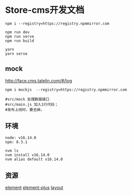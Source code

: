 # Store-cms开发文档

```sell
npm i --registry=https://registry.npmmirror.com

npm run dev
npm run serve
npm run build 

yarn
yarn serve
```

## mock

http://face.cms.talelin.com/#/log

```shell
npm i mockjs  --registry=https://registry.npmmirror.com

#src/mock 处理数据接口
#src/main.js 加入1行代码；
#发布上线时，要去掉。
```

## 环境

```shell
node: v16.14.0
npm: 8.3.1

nvm ls
nvm install v16.14.0
nvm alias default v16.14.0
```

## 资源

[element](https://github.com/element-plus/element-plus)
[element-plus](https://element-plus.org/zh-CN/)
[layout](https://element-plus.gitee.io/zh-CN/component/layout.html)
